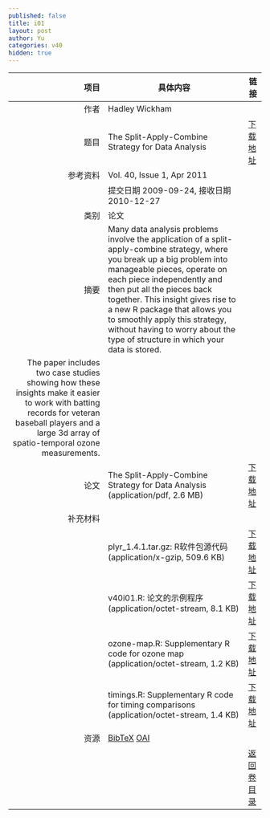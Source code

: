 ```yaml
---
published: false
title: i01
layout: post
author: Yu
categories: v40
hidden: true
---
```


| 项目 | 具体内容 | 链接 |
|---:|---|---|
| 作者 | Hadley  Wickham| |
| 题目 |The Split-Apply-Combine Strategy for Data Analysis | [下载地址](http://www.jstatsoft.org/v40/i01/paper) |
| 参考资料 |Vol. 40, Issue 1, Apr 2011 | |
| | 提交日期 2009-09-24, 接收日期 2010-12-27| | 
| 类别 | 论文| |
| 摘要 | Many data analysis problems involve the application of a split-apply-combine strategy, where you break up a big problem into manageable pieces, operate on each piece independently and then put all the pieces back together. This insight gives rise to a new R package that allows you to smoothly apply this strategy, without having to worry about the type of structure in which your data is stored.| |
 The paper includes two case studies showing how these insights make it easier to work with batting records for veteran baseball players and a large 3d array of spatio-temporal ozone measurements.| |
| 论文 | The Split-Apply-Combine Strategy for Data Analysis  (application/pdf, 2.6 MB)| [下载地址](http://www.jstatsoft.org/v40/i01/paper) |
| 补充材料 | | |
| |plyr_1.4.1.tar.gz: R软件包源代码  (application/x-gzip, 509.6 KB)|  [下载地址](http://www.jstatsoft.org/v40/i01/supp/1) |
| |v40i01.R:          论文的示例程序  (application/octet-stream, 8.1 KB)|  [下载地址](http://www.jstatsoft.org/v40/i01/supp/2) |
| |ozone-map.R:       Supplementary R code for ozone map  (application/octet-stream, 1.2 KB)|  [下载地址](http://www.jstatsoft.org/v40/i01/supp/3) |
| |timings.R:         Supplementary R code for timing comparisons  (application/octet-stream, 1.4 KB)|  [下载地址](http://www.jstatsoft.org/v40/i01/supp/4) |
| 资源 | [BibTeX](http://www.jstatsoft.org/v40/i01/bibtex) [OAI](http://www.jstatsoft.org/oai?verb=GetRecord&identifier=oai.jstatsoft/v40/i01&prefix=oai_dc)| |
| |  | [返回卷目录]({{site.baseurl}}/volume/v40.html) |